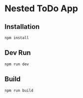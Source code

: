 # Nested ToDo App

## Installation

`npm install`

## Dev Run

`npm run dev`

## Build

`npm run build`
